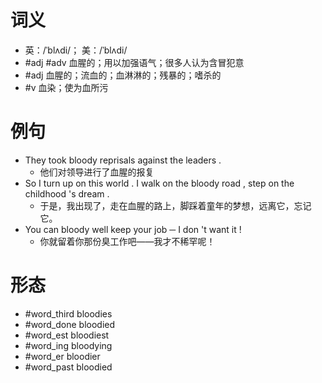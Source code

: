 # 词义
- 英：/ˈblʌdi/； 美：/ˈblʌdi/
- #adj #adv 血腥的；用以加强语气；很多人认为含冒犯意
- #adj 血腥的；流血的；血淋淋的；残暴的；嗜杀的
- #v 血染；使为血所污
# 例句
- They took bloody reprisals against the leaders .
	- 他们对领导进行了血腥的报复
- So I turn up on this world . I walk on the bloody road , step on the childhood 's dream .
	- 于是，我出现了，走在血腥的路上，脚踩着童年的梦想，远离它，忘记它。
- You can bloody well keep your job ─ I don 't want it !
	- 你就留着你那份臭工作吧——我才不稀罕呢！
# 形态
- #word_third bloodies
- #word_done bloodied
- #word_est bloodiest
- #word_ing bloodying
- #word_er bloodier
- #word_past bloodied

